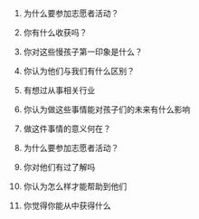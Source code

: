 1. 为什么要参加志愿者活动？
2. 你有什么收获吗？
3. 你对这些慢孩子第一印象是什么？
4. 你认为他们与我们有什么区别？
5. 有想过从事相关行业
6. 你认为做这些事情能对孩子们的未来有什么影响
7. 做这件事情的意义何在？
  
  

  
  

1. 为什么要参加志愿者活动？
2. 你对他们有过了解吗
3. 你认为怎么样才能帮助到他们
4. 你觉得你能从中获得什么